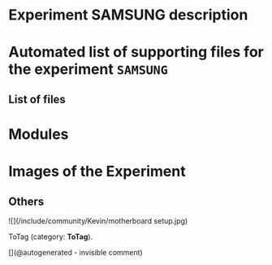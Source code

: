 # Experiment SAMSUNG description





# Automated list of supporting files for the __experiment `SAMSUNG`__

## List of files




# Modules





# Images of the Experiment

## Others

![](/include/community/Kevin/motherboard setup.jpg)

ToTag (category: __ToTag__).










[](@autogenerated - invisible comment)